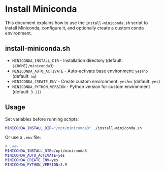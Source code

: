 # Install Miniconda

This document explains how to use the `install-miniconda.sh` script to install Miniconda, configure it, and optionally create a custom conda environment.

## install-miniconda.sh

- `MINICONDA_INSTALL_DIR` - Installation directory (default: `${HOME}/miniconda3`)
- `MINICONDA_AUTO_ACTIVATE` - Auto-activate base environment: `yes`/`no` (default: `no`)
- `MINICONDA_CREATE_ENV` - Create custom environment: `yes`/`no` (default: `yes`)
- `MINICONDA_PYTHON_VERSION` - Python version for custom environment (default: `3.11`)

## Usage

Set variables before running scripts:

```bash
MINICONDA_INSTALL_DIR="/opt/miniconda3" ./install-miniconda.sh
```

Or use a `.env` file:

```bash
# .env
MINICONDA_INSTALL_DIR=/opt/miniconda3
MINICONDA_AUTO_ACTIVATE=yes
MINICONDA_CREATE_ENV=yes
MINICONDA_PYTHON_VERSION=3.9
```
